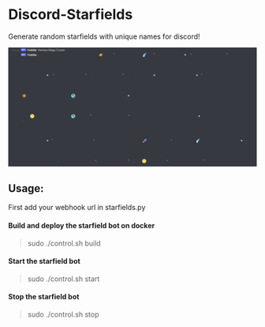 # Discord-Starfields
Generate random starfields with unique names for discord!

![alt text](example.PNG "Starfield")


## Usage:
First add your webhook url in starfields.py
#### Build and deploy the starfield bot on docker
> sudo ./control.sh build

#### Start the starfield bot
> sudo ./control.sh start

#### Stop the starfield bot
>sudo ./control.sh stop 

